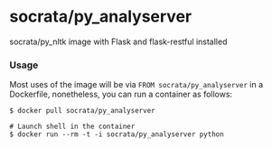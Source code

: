 socrata/py_analyserver
======================

socrata/py_nltk image with Flask and flask-restful installed

### Usage

Most uses of the image will be via `FROM socrata/py_analyserver` in a Dockerfile, nonetheless, you can run a container as follows:

    $ docker pull socrata/py_analyserver

    # Launch shell in the container
    $ docker run --rm -t -i socrata/py_analyserver python
